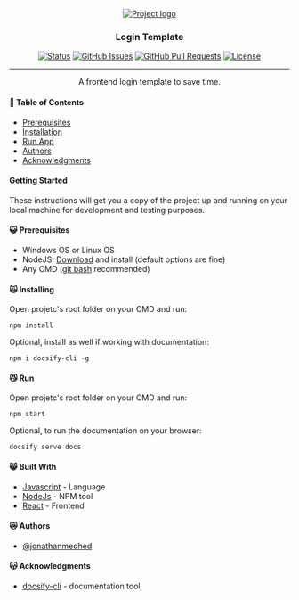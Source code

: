 <p align="center">
  <a href="" rel="noopener">
 <img src="https://i.imgur.com/l7wyjRk.png" alt="Project logo"></a>
</p>
<h3 align="center">Login Template</h3>

<div align="center">

[![Status](https://img.shields.io/badge/status-active-success.svg)]()
[![GitHub Issues](https://img.shields.io/github/issues/login/The-Documentation-Compendium.svg)](https://github.com/jonathanmedhed/login/issues)
[![GitHub Pull Requests](https://img.shields.io/github/issues-pr/kylelobo/The-Documentation-Compendium.svg)](https://github.com/jonathanmedhed/login/pulls)
[![License](https://img.shields.io/badge/license-MIT-blue.svg)](LICENSE.md)

</div>

---

<p align="center"> A frontend login template to save time.
    <br> 
</p>

#### 📝 Table of Contents

- [Prerequisites](#prerequisites)
- [Installation](#usage)
- [Run App](#run)
- [Authors](#authors)
- [Acknowledgments](#acknowledgments)

#### Getting Started <a name = "getting_started"></a>

These instructions will get you a copy of the project up and running on your local machine for development
and testing purposes.

#### :smiley_cat: Prerequisites <a name = "prerequisites"></a>

- Windows OS or Linux OS
- NodeJS: <a name = "node_download" href='https://nodejs.org/en/download'>Download</a> and install (default options are fine)
- Any CMD (<a name = "gbash_download" href='https://git-scm.com/downloads'>git bash</a> recommended)

#### :scream_cat: Installing

Open projetc's root folder on your CMD and run:

```
npm install
```

Optional, install as well if working with documentation:

```
npm i docsify-cli -g
```

#### :smirk_cat: Run <a name="run"></a>

Open projetc's root folder on your CMD and run:

```
npm start
```

Optional, to run the documentation on your browser:

```
docsify serve docs
```

#### :smile_cat: Built With <a name = "tech_stack"></a>

- [Javascript](https://www.javascript.com) - Language
- [NodeJs](https://nodejs.org/en/) - NPM tool
- [React](https://react.dev) - Frontend

#### :crying_cat_face: Authors <a name = "authors"></a>

- [@jonathanmedhed](https://github.com/Jonathanmedhed)

#### :kissing_cat: Acknowledgments <a name = "acknowledgments"></a>

- [docsify-cli](https://www.npmjs.com/package/docsify-cli) - documentation tool
